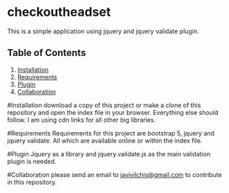 # checkoutheadset
This is a simple application using jquery and jquery validate plugin.

## Table of Contents
1. [Installation](#Installation)
2. [Requirements](#Requirements)
3. [Plugin](#Plugin)
4. [Collaboration](#collaboration)


#Installation
download a copy of this project or make a clone of this repository and open the index file in your browser. Everything else should follow. I am using cdn links for all other big libraries.

#Requirements
Requirements for this project are bootstrap 5, jquery and jquery validate. All which are available online or within the index file.

#Plugin
Jquery as a library and jquery.validate.js as the main validation plugin is needed.

#Collaboration
please send an email to javivilchis@gmail.com to contribute in this repository.
